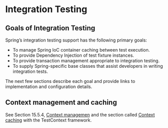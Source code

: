 # Integration Testing

## Goals of Integration Testing

Spring’s integration testing support has the following primary goals:

- To manage Spring IoC container caching between test execution.
- To provide Dependency Injection of test fixture instances.
- To provide transaction management appropriate to integration testing.
- To supply Spring-specific base classes that assist developers in writing integration tests.

The next few sections describe each goal and provide links to implementation and configuration details.

## Context management and caching

See Section 15.5.4, [Context managemen](https://docs.spring.io/spring/docs/4.3.x/spring-framework-reference/htmlsingle/#testcontext-ctx-management) and the section called [Context caching](https://docs.spring.io/spring/docs/4.3.x/spring-framework-reference/htmlsingle/#testcontext-ctx-management-caching) with the TestContext framework.